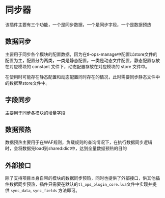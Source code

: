 # 同步器


该插件主要有三个功能，一个是同步数据，一个是同步字段，一个是数据预热


## 数据同步

主要用于同步各个模块的配置数据，因为在tl-ops-manage中配置以store文件的配置为主，配置分为两类，一类是静态配置，一类是动态文件配置，静态配置存放在对应模块的 constant 文件下，动态配置存放在对应模块的 store 文件中。

在使用时可能存在静态配置和动态配置同时存在的情况，此时需要同步静态文件中的数据至store文件中。


## 字段同步


主要用于同步各模块的增量字段


## 数据预热

数据预热主要用于在WAF规则，负载规则的查询情况下，在执行数据同步逻辑时，会将数据先load到shared:dict中，达到全量数据预热的目的


## 外部接口

除了支持项目本身自带的模块的数据同步预热，同时也提供了外部接口，供其他插件数据同步预热，插件只需要在默认的`tl_ops_plugin_core.lua`文件中实现并提供  `sync_data`, `sync_fields` 方法即可。